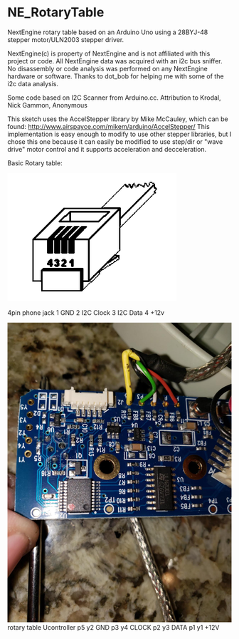 # NE_RotaryTable
NextEngine rotary table based on an Arduino Uno using a 28BYJ-48 stepper motor/ULN2003 stepper driver.

NextEngine(c) is property of NextEngine and is not affiliated with this project or code.
All NextEngine data was acquired with an i2c bus sniffer.  No disassembly or code analysis
was performed on any NextEngine hardware or software.  Thanks to dot_bob for helping me 
with some of the i2c data analysis.

Some code based on I2C Scanner from Arduino.cc.
Attribution to Krodal, Nick Gammon, Anonymous

This sketch uses the AccelStepper library by Mike McCauley, which can be found:
http://www.airspayce.com/mikem/arduino/AccelStepper/ 
This implementation is easy enough to modify to use other stepper libraries, but I 
chose this one because it can easily be modified to use step/dir or "wave drive" motor control
and it supports acceleration and decceleration.

Basic Rotary table:

![NE_RotaryTableConnector.png](https://github.com/1bigpig/NE_RotaryTable/blob/main/NE_RotaryTableConnector.png)

4pin phone jack
1 GND
2 I2C Clock
3 I2C Data
4 +12v

![NE_uController.png](https://github.com/1bigpig/NE_RotaryTable/blob/main/NE_uController.png)
rotary table Ucontroller
p5	y2	GND
p3	y4	CLOCK
p2	y3	DATA
p1	y1	+12V
